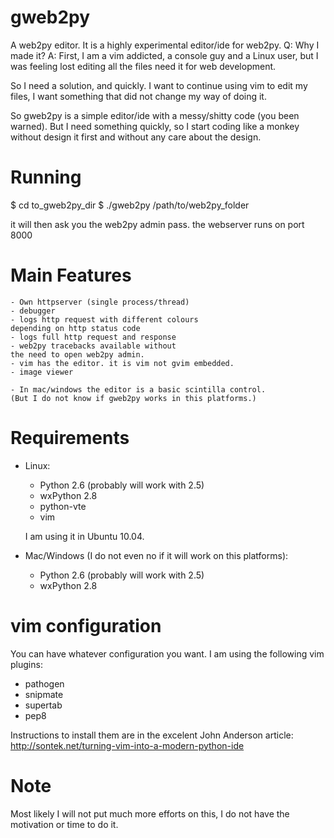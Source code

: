 gweb2py
=======

A web2py editor. It is a highly experimental editor/ide for web2py.
Q: Why I made it?
A: First, I am a vim addicted, a console guy and a Linux user, but
I was feeling lost editing all the files need it for web development.

So I need a solution, and quickly.
I want to continue using vim to edit my files, I want something
that did not change my way of doing it.

So gweb2py is a simple editor/ide with a messy/shitty code (you been warned).
But I need something quickly, so I start coding like a monkey without
design it first and without any care about the design.


Running
=======

$ cd to_gweb2py_dir
$ ./gweb2py /path/to/web2py_folder

it will then ask you the web2py admin pass.
the webserver runs on port 8000


Main Features
=============
    - Own httpserver (single process/thread)
    - debugger
    - logs http request with different colours
    depending on http status code
    - logs full http request and response
    - web2py tracebacks available without
    the need to open web2py admin.
    - vim has the editor. it is vim not gvim embedded.
    - image viewer

    - In mac/windows the editor is a basic scintilla control.
    (But I do not know if gweb2py works in this platforms.)


Requirements
============

- Linux:
    - Python 2.6 (probably will work with 2.5)
    - wxPython 2.8
    - python-vte
    - vim

    I am using it in Ubuntu 10.04.

- Mac/Windows (I do not even no if it will work on this platforms):

    - Python 2.6 (probably will work with 2.5)
    - wxPython 2.8



vim configuration
=================

You can have whatever configuration you want.
I am using the following vim plugins:
 - pathogen
 - snipmate
 - supertab
 - pep8

Instructions to install them are in the  excelent John Anderson article:
http://sontek.net/turning-vim-into-a-modern-python-ide


Note
====
Most likely I will not put much more efforts on this, I do not have
the motivation or time to do it.


